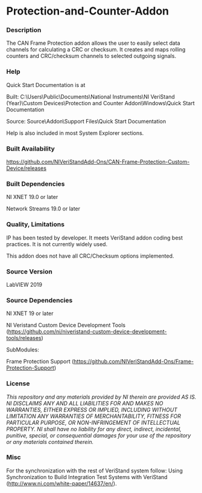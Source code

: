 Protection-and-Counter-Addon
===================

### Description ###

The CAN Frame Protection addon allows the user to easily select data channels for calculating a CRC or checksum.  It creates and maps rolling counters and CRC/checksum channels to selected outgoing signals.

### Help ###

Quick Start Documentation is at

Built: C:\Users\Public\Documents\National Instruments\NI VeriStand (Year)\Custom Devices\Protection and Counter Addon\Windows\Quick Start Documentation

Source: Source\Addon\Support Files\Quick Start Documentation

Help is also included in most System Explorer sections.

### Built Availability ###

https://github.com/NIVeriStandAdd-Ons/CAN-Frame-Protection-Custom-Device/releases

### Built Dependencies ###

NI XNET 19.0 or later

Network Streams 19.0 or later

### Quality, Limitations ###

IP has been tested by developer. It meets VeriStand addon coding best practices. It is not currently widely used. 

This addon does not have all CRC/Checksum options implemented.

### Source Version ###

LabVIEW 2019

### Source Dependencies ###

NI XNET 19 or later

NI Veristand Custom Device Development Tools (https://github.com/ni/niveristand-custom-device-development-tools/releases)

SubModules:

Frame Protection Support (https://github.com/NIVeriStandAdd-Ons/Frame-Protection-Support)

### License ###

*This repository and any materials provided by NI therein are provided AS IS. NI DISCLAIMS ANY AND ALL LIABILITIES FOR AND MAKES NO WARRANTIES, EITHER EXPRESS OR IMPLIED, INCLUDING WITHOUT LIMITATION ANY WARRANTIES OF MERCHANTABILITY, FITNESS FOR  PARTICULAR PURPOSE, OR NON-INFRINGEMENT OF INTELLECTUAL PROPERTY. NI shall have no liability for any direct, indirect, incidental, punitive, special, or consequential damages for your use of the repository or any materials contained therein.*

### Misc ###

For the synchronization with the rest of VeriStand system follow: Using Synchronization to Build Integration Test Systems with VeriStand (http://www.ni.com/white-paper/14637/en/).
